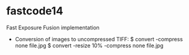 fastcode14
==========

Fast Exposure Fusion implementation


- Conversion of images to uncompressed TIFF:
  $ convert -compress none file.jpg
  $ convert -resize 10% -compress none file.jpg

